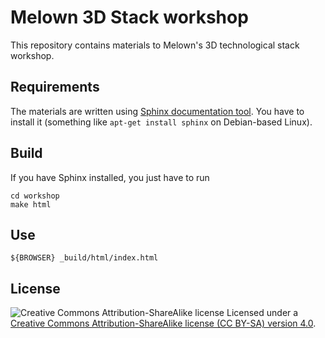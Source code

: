 # Melown 3D Stack workshop

This repository contains materials to Melown's 3D technological stack workshop.

## Requirements

The materials are written using [Sphinx documentation tool](http://www.sphinx-doc.org/). You have to install it (something like `apt-get install sphinx` on Debian-based Linux).

## Build

If you have Sphinx installed, you just have to run 

```
cd workshop
make html
```

## Use

```
${BROWSER} _build/html/index.html
```

## License

![Creative Commons Attribution-ShareAlike license](https://github.com/creativecommons/cc-cert-core/blob/master/images/cc-by-sa-88x31.png "CC BY-SA")
Licensed under a [Creative Commons Attribution-ShareAlike license (CC BY-SA) version 4.0](https://creativecommons.org/licenses/by-sa/4.0/).
